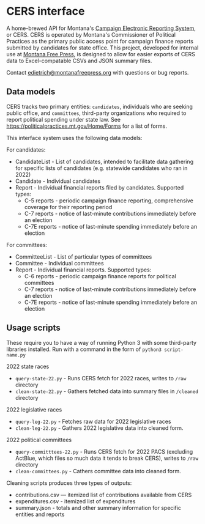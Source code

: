 # CERS interface

A home-brewed API for Montana's [Campaign Electronic Reporting System](https://cers-ext.mt.gov/CampaignTracker/dashboard), or CERS. CERS is operated by Montana's Commissioner of Political Practices as the primary public access point for campaign finance reports submitted by candidates for state office. This project, developed for internal use at [Montana Free Press](https://montanafreepress.org), is designed to allow for easier exports of CERS data to Excel-compatable CSVs and JSON summary files.

Contact edietrich@montanafreepress.org with questions or bug reports.

## Data models

CERS tracks two primary entities: `candidates`, individuals who are seeking public office, and `committees`, third-party organizations who required to report political spending under state law. See https://politicalpractices.mt.gov/Home/Forms for a list of forms.

This interface system uses the following data models:

For candidates:
- CandidateList - List of candidates, intended to facilitate data gathering for specific lists of candidates  (e.g. statewide candidates who ran in 2022)
- Candidate - Individual candidates
- Report - Individual financial reports filed by candidates. Supported types:
    - C-5 reports - periodic campaign finance reporting, comprehensive coverage for their reporting period
    - C-7 reports - notice of last-minute contributions immediately before an election
    - C-7E reports - notice of last-minute spending immediately before an election

For committees:
- CommitteeList - List of particular types of committees
- Committee - Individual committees
- Report - Individual financial reports. Supported types:
    - C-6 reports - periodic campaign finance reports for political committees
    - C-7 reports - notice of last-minute contributions immediately before an election
    - C-7E reports - notice of last-minute spending immediately before an election


## Usage scripts

These require you to have a way of running Python 3 with some third-party libraries installed. Run with a command in the form of `python3 script-name.py`


2022 state races
- `query-state-22.py` - Runs CERS fetch for 2022 races, writes to `/raw` directory
- `clean-state-22.py` - Gathers fetched data into summary files in `/cleaned` directory

2022 legislative races
- `query-leg-22.py` - Fetches raw data for 2022 legislative races
- `clean-leg-22.py` - Gathers 2022 legislative data into cleaned form.

2022 political committees
- `query-committtees-22.py` - Runs CERS fetch for 2022 PACS (excluding ActBlue, which files so much data it tends to break CERS), writes to `/raw` directory
- `clean-committees.py` - Cathers committee data into cleaned form. 

Cleaning scripts produces three types of outputs:
- contributions.csv — itemized list of contributions available from CERS
- expenditures.csv - itemized list of expenditures
- summary.json - totals and other summary information for specific entities and reports